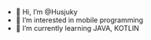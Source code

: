 - 👋 Hi, I’m @Husjuky
- 👀 I’m interested in mobile programming
- 🌱 I’m currently learning JAVA, KOTLIN

